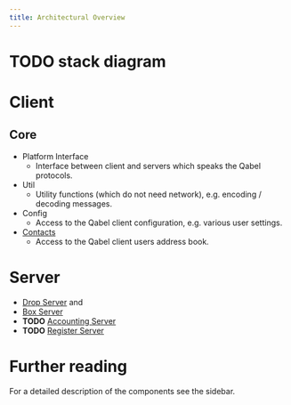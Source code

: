 ```yaml
---
title: Architectural Overview
---
```

# **TODO** stack diagram

# Client

## Core
* Platform Interface
  * Interface between client and servers which speaks the Qabel protocols.
* Util
  * Utility functions (which do not need network), e.g. encoding / decoding messages.
* Config
  * Access to the Qabel client configuration, e.g. various user settings.
* [Contacts](../Components-Contacts/)
  * Access to the Qabel client users address book.

# Server

* [Drop Server](../Qabel-Protocol-Drop/) and
* [Box Server](../Qabel-Protocol-Box/)
* **TODO** [Accounting Server]()
* **TODO** [Register Server]()

# Further reading
For a detailed description of the components see the sidebar.

